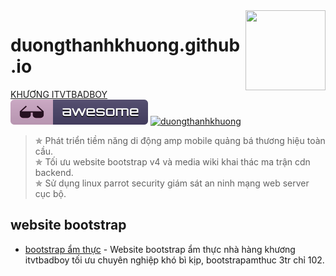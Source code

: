 <img src="anh-thuong-hieu/logoamp.png" align="right" width="128px" height="128px"/>

# duongthanhkhuong.github.io
[KHƯƠNG ITVTBADBOY](https://vi.wikipedia.org/wiki/Thành_viên:Dương_Thành_Khương)&nbsp;&nbsp;&nbsp;&nbsp;&nbsp;[![duongthanhkhuong](anh-thuong-hieu/awesome.svg)](https://duongthanhkhuong.github.io/) [![duongthanhkhuong](https://img.shields.io/twitter/follow/badboyvt83.svg?style=social)](https://twitter.com/badboyvt83)
> &#10031; Phát triển tiềm năng di động amp mobile quảng bá thương hiệu toàn cầu.<br>
> &#10031; Tối ưu website bootstrap v4 và media wiki khai thác ma trận cdn backend.<br>
> &#10031; Sử dụng linux parrot security giám sát an ninh mạng web server cục bộ.

 ## website bootstrap
- [bootstrap ẩm thực](https://duongthanhkhuong.github.io/product/website-bootstrap-am-thuc-nha-hang.html) - Website bootstrap ẩm thực nhà hàng khương itvtbadboy tối ưu chuyên nghiệp khó bì kịp, bootstrapamthuc 3tr chỉ 102.
